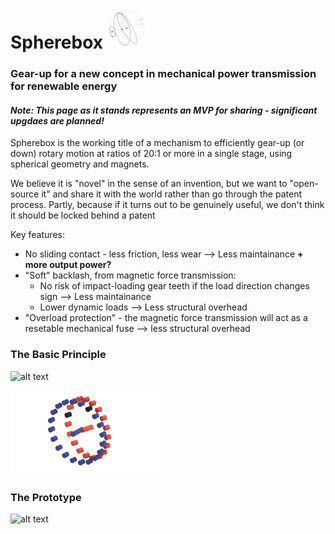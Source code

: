 # Spherebox <img src="./data/Sphere.png" width=64 height=64 alt="Geometry" />
### Gear-up for a new concept in mechanical power transmission for renewable energy
#### *Note: This page as it stands represents an MVP for sharing - significant upgdaes are planned!*

Spherebox is the working title of a mechanism to efficiently gear-up (or down) rotary motion at ratios of 20:1 or more in a single stage, using spherical geometry and magnets.

We believe it is "novel" in the sense of an invention, but we want to "open-source it" and share it with the world rather than go through the patent process.  Partly, because if it turns out to be genuinely useful, we don't think it should be locked behind a patent

Key features:
* No sliding contact - less friction, less wear --> Less maintainance **+ more output power?**
* "Soft" backlash, from magnetic force transmission:
  * No risk of impact-loading gear teeth if the load direction changes sign -->  Less maintainance
  * Lower dynamic loads --> Less structural overhead
* "Overload protection" - the magnetic force transmission will act as a resetable mechanical fuse --> less structural overhead

### The Basic Principle
![alt text](./data/output_fixedAx.gif)

![alt text](./data/output.gif)

### The Prototype
![alt text](./data/prototype.gif)

